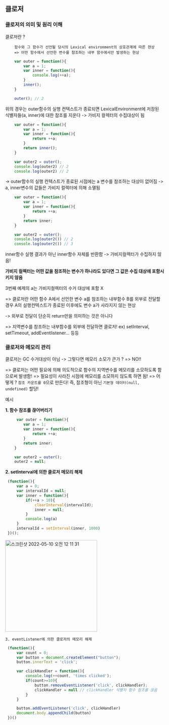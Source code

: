 ## 클로저

### 클로저의 의미 및 원리 이해
클로저란 ? 
```
    함수와 그 함수가 선언될 당시의 Lexical environment의 상호관계에 따른 현상
    => 어떤 함수에서 선언한 변수를 참조하는 내부 함수에서만 발생하는 현상
```

```jsx
    var outer = function(){
        var a = 1;
        var inner = function(){
            console.log(++a);
        }
        inner();
    }

    outer(); // 2
```
위의 경우는 outer함수의 실행 컨텍스트가 종료되면 LexicalEnvironment에 저장된 식별자들(a, inner)에 대한 참조를 지운다 -> 가비지 컬렉터의 수집대상이 됨

```jsx
    var outer = function(){
        var a = 1;
        var inner = function(){
            return ++a;
        }
        return inner();
    }

    var outer2 = outer();
    console.log(outer2) // 2
    console.log(outer2) // 2
```
-> outer함수의 실행 컨텍스트가 종료된 시점에는 a 변수를 참조하는 대상이 없어짐
-> a, inner변수의 값들은 가비지 컬렉터에 의해 소멸됨

```jsx
    var outer = function(){
        var a = 1;
        var inner = function(){
            return ++a;
        }
        return inner;
    }

    var outer2 = outer();
    console.log(outer2()) // 2
    console.log(outer2()) // 3
```

inner함수 실행 결과가 아닌 inner함수 자체를 반환함 -> 가비지컬렉터가 수집하지 않음!


**가비지 컬렉터는 어떤 값을 참조하는 변수가 하나라도 있다면 그 값은 수집 대상에 포함시키지 않음**

3번째 예제의 a는 가비지컬렉터의 수거 대상에 포함 X

=> 클로저란 어떤 함수 A에서 선언한 변수 a를 참조하는 내부함수 B를 외부로 전달할 경우 A의 실행컨텍스트가 종료된 이후에도 변수 a가 사라지지 않는 현상

-> 외부로 전달이 단순히 return만을 의미하는 것은 아니다

=> 지역변수를 참조하는 내부함수를 외부에 전달하면 클로저! 
ex) setInterval, setTimeout, addEventlistener... 등등


### 클로저와 메모리 관리

클로저는 GC 수거대상이 아님 -> 그렇다면 메모리 소모가 큰가 ? 
=> NO!!

=> 클로저는 어떤 필요에 의해 의도적으로 함수의 지역변수를 메모리를 소모하도록 함으로써 발생함!
=> 필요성이 사라진 시점에 메모리를 소모하지 않도록 하면 됨! 
=> 어떻게 ? `참조 카운트를 0`으로 만든다! 즉, 참조형이 아닌 `기본형 데이터(null, undefined)` 할당!

예시

**1. 함수 참조를 끊어버리기**
   
```jsx
     var outer = function(){
        var a = 1;
        var inner = function(){
            return ++a;
        }
        return inner;
    }

    var outer2 = outer();
    outer2 = null;
```

**2. setInterval에 의한 클로저 메모리 해제**
   ```jsx
    (function(){
        var a = 0;
        var intervalId = null;
        var inner = function(){
            if(++a > 10){
                clearInterval(intervalId);
                inner = null;
            }
            console.log(a)
        }
        intervalId = setInterval(inner, 1000)
    })();
   ```

   <img width="291" alt="스크린샷 2022-05-10 오전 12 11 31" src="https://user-images.githubusercontent.com/72402747/167440627-cbb9f04c-d1b6-467a-8022-9489d2676ef1.png">

    3. eventListener에 의한 클로저의 메모리 해제
   ```jsx
    (function(){
        var count = 0;
        var button = document.createElement("button");
        button.innerText = 'click';

        var clickHandler = function(){
            console.log(++count, 'times clicked');
            if(count>=10){
                button.removeEventListener('click', clickHandler);
                clickHandler = null // clickHandler 식별자 함수 참조를 끊음
            }
        }

        button.addEventListener('click', clickHandler)
        document.body.appendChild(button)
    })()
   ```